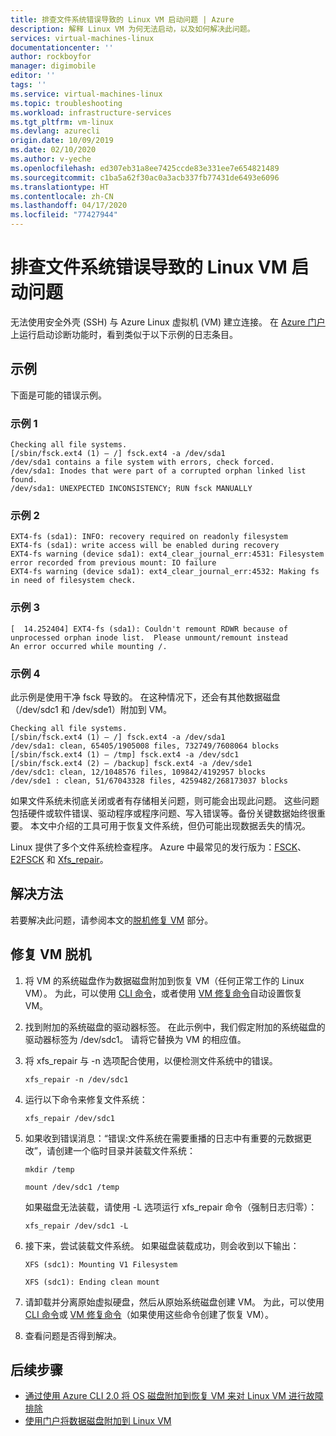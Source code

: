 ```yaml
---
title: 排查文件系统错误导致的 Linux VM 启动问题 | Azure
description: 解释 Linux VM 为何无法启动，以及如何解决此问题。
services: virtual-machines-linux
documentationcenter: ''
author: rockboyfor
manager: digimobile
editor: ''
tags: ''
ms.service: virtual-machines-linux
ms.topic: troubleshooting
ms.workload: infrastructure-services
ms.tgt_pltfrm: vm-linux
ms.devlang: azurecli
origin.date: 10/09/2019
ms.date: 02/10/2020
ms.author: v-yeche
ms.openlocfilehash: ed307eb31a8ee7425ccde83e331ee7e654821489
ms.sourcegitcommit: c1ba5a62f30ac0a3acb337fb77431de6493e6096
ms.translationtype: HT
ms.contentlocale: zh-CN
ms.lasthandoff: 04/17/2020
ms.locfileid: "77427944"
---
```

# <a name="troubleshoot-linux-vm-starting-issues-due-to-file-system-errors"></a>排查文件系统错误导致的 Linux VM 启动问题

无法使用安全外壳 (SSH) 与 Azure Linux 虚拟机 (VM) 建立连接。 在 [Azure 门户](https://portal.azure.cn/)上运行启动诊断功能时，看到类似于以下示例的日志条目。

## <a name="examples"></a>示例

下面是可能的错误示例。

### <a name="example-1"></a>示例 1 

```
Checking all file systems.
[/sbin/fsck.ext4 (1) — /] fsck.ext4 -a /dev/sda1
/dev/sda1 contains a file system with errors, check forced.
/dev/sda1: Inodes that were part of a corrupted orphan linked list found.
/dev/sda1: UNEXPECTED INCONSISTENCY; RUN fsck MANUALLY
```

### <a name="example-2"></a>示例 2

```
EXT4-fs (sda1): INFO: recovery required on readonly filesystem
EXT4-fs (sda1): write access will be enabled during recovery
EXT4-fs warning (device sda1): ext4_clear_journal_err:4531: Filesystem error recorded from previous mount: IO failure
EXT4-fs warning (device sda1): ext4_clear_journal_err:4532: Making fs in need of filesystem check.
```

### <a name="example-3"></a>示例 3

```
[  14.252404] EXT4-fs (sda1): Couldn't remount RDWR because of unprocessed orphan inode list.  Please unmount/remount instead
An error occurred while mounting /.
```

### <a name="example-4"></a>示例 4 

此示例是使用干净 fsck 导致的。 在这种情况下，还会有其他数据磁盘（/dev/sdc1 和 /dev/sde1）附加到 VM。

```
Checking all file systems. 
[/sbin/fsck.ext4 (1) — /] fsck.ext4 -a /dev/sda1
/dev/sda1: clean, 65405/1905008 files, 732749/7608064 blocks
[/sbin/fsck.ext4 (1) — /tmp] fsck.ext4 -a /dev/sdc1
[/sbin/fsck.ext4 (2) — /backup] fsck.ext4 -a /dev/sde1
/dev/sdc1: clean, 12/1048576 files, 109842/4192957 blocks
/dev/sde1 : clean, 51/67043328 files, 4259482/268173037 blocks
```

如果文件系统未彻底关闭或者有存储相关问题，则可能会出现此问题。 这些问题包括硬件或软件错误、驱动程序或程序问题、写入错误等。备份关键数据始终很重要。 本文中介绍的工具可用于恢复文件系统，但仍可能出现数据丢失的情况。

Linux 提供了多个文件系统检查程序。 Azure 中最常见的发行版为：[FSCK](https://access.redhat.com/documentation/red_hat_enterprise_linux/6/html/storage_administration_guide/fsck-fs-specific)、[E2FSCK](https://access.redhat.com/documentation/red_hat_enterprise_linux/7/html/storage_administration_guide/fsck-fs-specific) 和 [Xfs_repair](https://access.redhat.com/documentation/red_hat_enterprise_linux/7/html/storage_administration_guide/xfsrepair)。

## <a name="resolution"></a>解决方法

若要解决此问题，请参阅本文的[脱机修复 VM](#repair-the-vm-offline) 部分。

<!--Not Available on boot the VM into emergency mode by using the [serial console](/virtual-machines/troubleshooting/serial-console-linux) and use that tool to repair the file system. If the serial console is not enabled on your VM or doesn't work, -->
<!--Not Available on ## Use the serial console-->


## <a name="repair-the-vm-offline"></a>修复 VM 脱机

1. 将 VM 的系统磁盘作为数据磁盘附加到恢复 VM（任何正常工作的 Linux VM）。 为此，可以使用 [CLI 命令](/virtual-machines/troubleshooting/troubleshoot-recovery-disks-linux)，或者使用 [VM 修复命令](repair-linux-vm-using-azure-virtual-machine-repair-commands.md)自动设置恢复 VM。

2. 找到附加的系统磁盘的驱动器标签。 在此示例中，我们假定附加的系统磁盘的驱动器标签为 /dev/sdc1。 请将它替换为 VM 的相应值。

3. 将 xfs_repair 与 -n 选项配合使用，以便检测文件系统中的错误。

    ```
    xfs_repair -n /dev/sdc1
    ```

4. 运行以下命令来修复文件系统：

    ```
    xfs_repair /dev/sdc1
    ```

5. 如果收到错误消息：“错误:文件系统在需要重播的日志中有重要的元数据更改”，请创建一个临时目录并装载文件系统：

    ```
    mkdir /temp

    mount /dev/sdc1 /temp
    ```

    如果磁盘无法装载，请使用 -L 选项运行 xfs_repair 命令（强制日志归零）：

    ```
    xfs_repair /dev/sdc1 -L
    ```

6. 接下来，尝试装载文件系统。 如果磁盘装载成功，则会收到以下输出：

    ```
    XFS (sdc1): Mounting V1 Filesystem

    XFS (sdc1): Ending clean mount
    ```

7. 请卸载并分离原始虚拟硬盘，然后从原始系统磁盘创建 VM。 为此，可以使用 [CLI 命令](troubleshoot-recovery-disks-linux.md)或 [VM 修复命令](repair-linux-vm-using-azure-virtual-machine-repair-commands.md)（如果使用这些命令创建了恢复 VM）。

8. 查看问题是否得到解决。

## <a name="next-steps"></a>后续步骤

* [通过使用 Azure CLI 2.0 将 OS 磁盘附加到恢复 VM 来对 Linux VM 进行故障排除](/virtual-machines/virtual-machines-linux-troubleshoot-recovery-disks)
* [使用门户将数据磁盘附加到 Linux VM](/virtual-machines/linux/attach-disk-portal)

<!-- Update_Description: update meta properties, wording update, update link -->